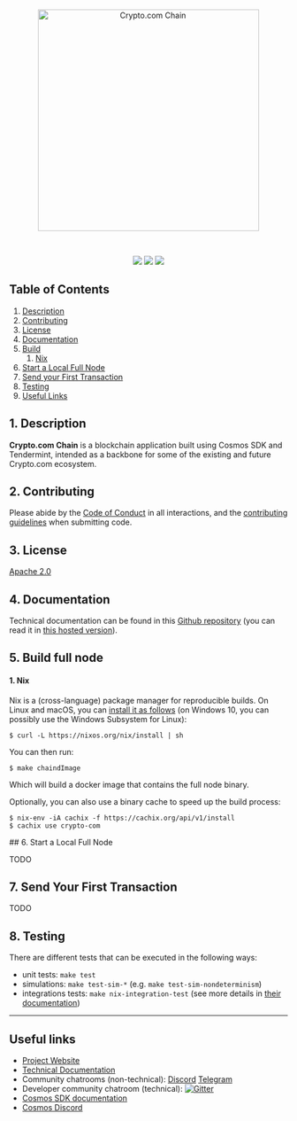 <br />
<p align="center">
  <img src="https://raw.githubusercontent.com/crypto-com/chain/master/assets/logo.svg" alt="Crypto.com Chain" width="400">
</p>
<br />

<p align="center">
  <a href="https://github.com/crypto-com/chain-main/workflows"><img label="Build Status" src="https://github.com/crypto-com/chain-main/workflows/Build/badge.svg" /></a>
  <a href="https://codecov.io/gh/crypto-com/chain-main"><img label="Code Coverage" src="https://codecov.io/gh/crypto-com/chain-main/branch/master/graph/badge.svg" /></a>
  <a href="https://gitter.im/crypto-com/community?utm_source=badge&utm_medium=badge&utm_campaign=pr-badge"><img label="Gitter" src="https://badges.gitter.im/crypto-com/community.svg" /></a>
</p>


## Table of Contents

1. [Description](#description)
2. [Contributing](#contributing)
3. [License](#license)
4. [Documentation](#documentation)
5. [Build](#build)
   1. [Nix](#nix)
6. [Start a Local Full Node](#start-local-full-node)
7. [Send your First Transaction](#send-first-transaction)
8. [Testing](#testing)
9. [Useful Links](#useful-links)

<a id="description" />

## 1. Description

**Crypto.com Chain** is a blockchain application built using Cosmos SDK and Tendermint,
intended as a backbone for some of the existing and future Crypto.com ecosystem.

<a id="contributing" />

## 2. Contributing
Please abide by the [Code of Conduct](CODE_OF_CONDUCT.md) in all interactions,
and the [contributing guidelines](CONTRIBUTING.md) when submitting code.

<a id="license" />

## 3. License

[Apache 2.0](./LICENSE)

<a id="documentation" />

## 4. Documentation

Technical documentation can be found in this [Github repository](https://github.com/crypto-com/chain-docs) (you can read it in [this hosted version](https://chain.crypto.com/docs)).

<a id="build" />

## 5. Build full node

<a id="nix" />

#### 1. Nix
Nix is a (cross-language) package manager for reproducible builds.
On Linux and macOS, you can [install it as follows](https://nixos.org/download.html) (on Windows 10, you can possibly use the Windows Subsystem for Linux):

```
$ curl -L https://nixos.org/nix/install | sh
```

You can then run:

```
$ make chaindImage
```

Which will build a docker image that contains the full node binary.

Optionally, you can also use a binary cache to speed up the build process:

```
$ nix-env -iA cachix -f https://cachix.org/api/v1/install
$ cachix use crypto-com
```
<a id="start-local-full-node" />
## 6. Start a Local Full Node

TODO

<a id="send-first-transaction" />

## 7. Send Your First Transaction

TODO

<a id="testing" />

## 8. Testing

There are different tests that can be executed in the following ways:

- unit tests: `make test`
- simulations: `make test-sim-*` (e.g. `make test-sim-nondeterminism`)
- integrations tests: `make nix-integration-test` (see more details in [their documentation](integration_tests/README.md))

---

<a id="useful-links" />

## Useful links

- [Project Website](http://chain.crypto.com/)
- [Technical Documentation](http://chain.crypto.com/)
- Community chatrooms (non-technical): [Discord](https://discord.gg/nsp9JTC) [Telegram](https://t.me/CryptoComOfficial)
- Developer community chatroom (technical): [![Gitter](https://badges.gitter.im/crypto-com/community.svg)](https://gitter.im/crypto-com/community?utm_source=badge&utm_medium=badge&utm_campaign=pr-badge)
- [Cosmos SDK documentation](https://docs.cosmos.network)
- [Cosmos Discord](https://discord.gg/W8trcGV)
